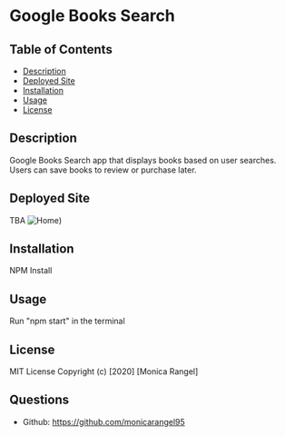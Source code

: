 # Google Books Search

## Table of Contents
  - [Description](#description)
  - [Deployed Site](##DeployedSite)
  - [Installation](#installation)
  - [Usage](#usage)
  - [License](#license)

## Description
Google Books Search app that displays books based on user searches. Users can save books to review or purchase later. 

## Deployed Site
TBA
![Home](client/src/assets/app.jpg))

## Installation 
NPM Install 

## Usage
Run "npm start" in the terminal

## License
MIT License
Copyright (c) [2020] [Monica Rangel]
## Questions
- Github: https://github.com/monicarangel95


